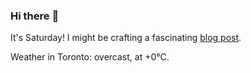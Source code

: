 ### Hi there :wave:

It's Saturday! I might be crafting a fascinating [blog post](https://benjaminwuethrich.dev).

Weather in Toronto: overcast, at +0°C.
